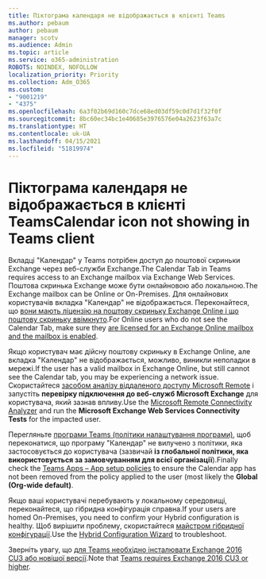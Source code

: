 ```yaml
---
title: Піктограма календаря не відображається в клієнті Teams
ms.author: pebaum
author: pebaum
manager: scotv
ms.audience: Admin
ms.topic: article
ms.service: o365-administration
ROBOTS: NOINDEX, NOFOLLOW
localization_priority: Priority
ms.collection: Adm_O365
ms.custom:
- "9001219"
- "4375"
ms.openlocfilehash: 6a3f02b69d160c7dce68ed03df59c0d7d1f32f0f
ms.sourcegitcommit: 8bc60ec34bc1e40685e3976576e04a2623f63a7c
ms.translationtype: HT
ms.contentlocale: uk-UA
ms.lasthandoff: 04/15/2021
ms.locfileid: "51819974"
---
```

# <a name="calendar-icon-not-showing-in-teams-client"></a><span data-ttu-id="d6780-102">Піктограма календаря не відображається в клієнті Teams</span><span class="sxs-lookup"><span data-stu-id="d6780-102">Calendar icon not showing in Teams client</span></span>

<span data-ttu-id="d6780-103">Вкладці "Календар" у Teams потрібен доступ до поштової скриньки Exchange через веб-служби Exchange.</span><span class="sxs-lookup"><span data-stu-id="d6780-103">The Calendar Tab in Teams requires access to an Exchange mailbox via Exchange Web Services.</span></span> <span data-ttu-id="d6780-104">Поштова скринька Exchange може бути онлайновою або локальною.</span><span class="sxs-lookup"><span data-stu-id="d6780-104">The Exchange mailbox can be Online or On-Premises.</span></span> <span data-ttu-id="d6780-105">Для онлайнових користувачів вкладка "Календар" не відображається. Переконайтеся, що [вони мають ліцензію на поштову скриньку Exchange Online і що поштову скриньку ввімкнуто](https://docs.microsoft.com/exchange/recipients-in-exchange-online/create-user-mailboxes).</span><span class="sxs-lookup"><span data-stu-id="d6780-105">For Online users who do not see the Calendar Tab, make sure they [are licensed for an Exchange Online mailbox and the mailbox is enabled](https://docs.microsoft.com/exchange/recipients-in-exchange-online/create-user-mailboxes).</span></span>

<span data-ttu-id="d6780-106">Якщо користувач має дійсну поштову скриньку в Exchange Online, але вкладка "Календар" не відображається, можливо, виникли неполадки в мережі.</span><span class="sxs-lookup"><span data-stu-id="d6780-106">If the user has a valid mailbox in Exchange Online, but still cannot see the Calendar tab, you may be experiencing a network issue.</span></span> <span data-ttu-id="d6780-107">Скористайтеся [засобом аналізу віддаленого доступу Microsoft Remote](https://testconnectivity.microsoft.com/) і запустіть **перевірку підключення до веб-служб Microsoft Exchange** для користувача, який зазнав впливу.</span><span class="sxs-lookup"><span data-stu-id="d6780-107">Use the [Microsoft Remote Connectivity Analyzer](https://testconnectivity.microsoft.com/) and run the **Microsoft Exchange Web Services Connectivity Tests** for the impacted user.</span></span>

<span data-ttu-id="d6780-108">Перегляньте [програми Teams (політики налаштування програми)](https://admin.teams.microsoft.com/policies/app-setup), щоб переконатися, що програму "Календар" не вилучено з політики, яка застосовується до користувача (зазвичай **із глобальної політики, яка використовується за замовчуванням для всієї організації**).</span><span class="sxs-lookup"><span data-stu-id="d6780-108">Finally check the [Teams Apps – App setup policies](https://admin.teams.microsoft.com/policies/app-setup) to ensure the Calendar app has not been removed from the policy applied to the user (most likely the **Global (Org-wide default)**.</span></span>

<span data-ttu-id="d6780-109">Якщо ваші користувачі перебувають у локальному середовищі, переконайтеся, що гібридна конфігурація справна.</span><span class="sxs-lookup"><span data-stu-id="d6780-109">If your users are homed On-Premises, you need to confirm your Hybrid configuration is healthy.</span></span> <span data-ttu-id="d6780-110">Щоб вирішити проблему, скористайтеся [майстром гібридної конфігурації](https://docs.microsoft.com/exchange/hybrid-deployment/hybrid-agent).</span><span class="sxs-lookup"><span data-stu-id="d6780-110">Use the [Hybrid Configuration Wizard](https://docs.microsoft.com/exchange/hybrid-deployment/hybrid-agent) to troubleshoot.</span></span>

<span data-ttu-id="d6780-111">Зверніть увагу, що [для Teams необхідно інсталювати Exchange 2016 CU3 або новішої версії](https://docs.microsoft.com/microsoftteams/exchange-teams-interact).</span><span class="sxs-lookup"><span data-stu-id="d6780-111">Note that [Teams requires Exchange 2016 CU3 or higher](https://docs.microsoft.com/microsoftteams/exchange-teams-interact).</span></span>
